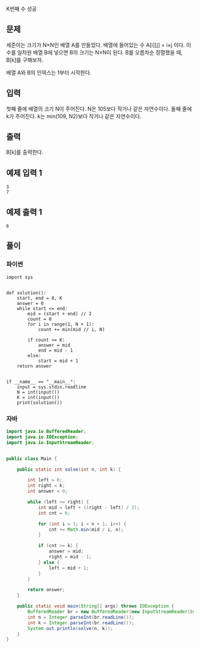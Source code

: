 
K번째 수 성공

## 문제
세준이는 크기가 N×N인 배열 A를 만들었다. 배열에 들어있는 수 A[i][j] = i×j 이다. 이 수를 일차원 배열 B에 넣으면 B의 크기는 N×N이 된다. B를 오름차순 정렬했을 때, B[k]를 구해보자.

배열 A와 B의 인덱스는 1부터 시작한다.

## 입력
첫째 줄에 배열의 크기 N이 주어진다. N은 105보다 작거나 같은 자연수이다. 둘째 줄에 k가 주어진다. k는 min(109, N2)보다 작거나 같은 자연수이다.

## 출력
B[k]를 출력한다.

## 예제 입력 1 
```
3
7
```

## 예제 출력 1 
```
6
```

## 풀이
### 파이썬
```python3
import sys


def solution():
    start, end = 0, K
    answer = 0
    while start <= end:
        mid = (start + end) // 2
        count = 0
        for i in range(1, N + 1):
            count += min(mid // i, N)

        if count >= K:
            answer = mid
            end = mid - 1
        else:
            start = mid + 1
    return answer


if __name__ == "__main__":
    input = sys.stdin.readline
    N = int(input())
    K = int(input())
    print(solution())
```

### 자바
```java
import java.io.BufferedReader;
import java.io.IOException;
import java.io.InputStreamReader;


public class Main {

    public static int solve(int n, int k) {

        int left = 0;
        int right = k;
        int answer = 0;

        while (left <= right) {
            int mid = left + ((right - left) / 2);
            int cnt = 0;

            for (int i = 1; i < n + 1; i++) {
                cnt += Math.min(mid / i, n);
            }

            if (cnt >= k) {
                answer = mid;
                right = mid - 1;
            } else {
                left = mid + 1;
            }
        }

        return answer;
    }

    public static void main(String[] args) throws IOException {
        BufferedReader br = new BufferedReader(new InputStreamReader(System.in));
        int n = Integer.parseInt(br.readLine());
        int k = Integer.parseInt(br.readLine());
        System.out.println(solve(n, k));
    }
}
```
